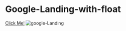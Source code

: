 # Google-Landing-with-float
[Click Me!]( https://kaplanh.github.io/Google-Landing-with-float/)
![google-Landing](https://github.com/kaplanh/Google-Landing-with-float/assets/101884444/7590aa4c-09f9-4df4-93d3-0d6dd4047382)
